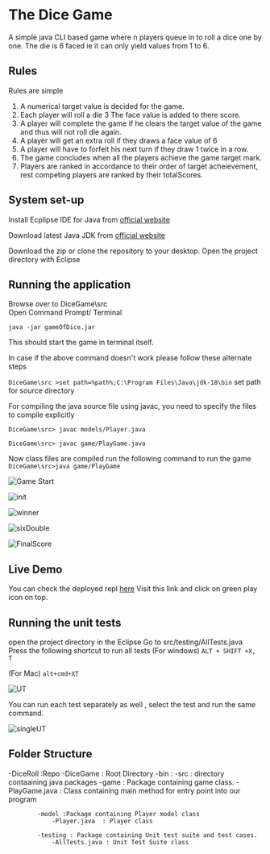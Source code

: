 # The Dice Game

A simple java CLI based game where n players queue in to roll a dice one by one. The die is 6 faced ie it can only yield values from 1 to 6. 

## Rules
Rules are simple
1. A  numerical target value is decided for the game.
2. Each player will roll a die
3 The face value is added to there score.
4. A player  will complete the game  if he clears the target value of the game and thus will not roll die again.
5. A player will get an extra roll if they draws a face value of 6
6. A player will have to forfeit his next turn if they draw 1 twice in a row.
7. The game concludes when all the players achieve the game target mark.
8. Players are ranked in accordance to their order of target acheievement, rest competing players are ranked by their totalScores.

## System set-up

Install Ecplipse IDE for Java from [official website](https://www.eclipse.org/downloads/) 

Download latest Java JDK from [official website](https://www.oracle.com/java/technologies/downloads/)

Download the zip or clone the repository to your desktop.
Open the project directory with Eclipse

## Running the application


 Browse over to DiceGame\src\
 Open Command Prompt/ Terminal

 `java -jar gameOfDice.jar`

 This should start the game in terminal itself.


 In case if the above command doesn't work please follow these alternate steps 

 `DiceGame\src >set path=%path%;C:\Program Files\Java\jdk-18\bin`
 set path for source directory


 For compiling the java source file using javac, you need to specify the files to compile explicitly

 `DiceGame\src> javac models/Player.java`
 
 `DiceGame\src> javac game/PlayGame.java`

 Now class files are compiled 
    run the following command to run the game
 `DiceGame\src>java game/PlayGame`


 ![Game Start](https://github.com/sahil-repos/DiceRoll/blob/main/screenshots/startGame.PNG)

 ![init](https://github.com/sahil-repos/DiceRoll/blob/main/screenshots/init.PNG)

 ![winner](https://github.com/sahil-repos/DiceRoll/blob/main/screenshots/winner.PNG)

![sixDouble](https://github.com/sahil-repos/DiceRoll/blob/main/screenshots/sixDouble.PNG)

 ![FinalScore](https://github.com/sahil-repos/DiceRoll/blob/main/screenshots/FinalScore.PNG)








## Live Demo

You can check the deployed repl [here](https://replit.com/@sahil-repl/Dice#PlayGame.java)
Visit this link and click on green play icon on top.



## Running the unit tests

open the project directory in the Eclipse
Go to src/testing/AllTests.java
Press the following shortcut to run all tests 
(For windows)
`ALT + SHIFT +X, T`

(For Mac)
`alt+cmd+XT`

![UT](https://github.com/sahil-repos/DiceRoll/blob/main/screenshots/UT.PNG)

You can run each test separately as well , select the test and run the same command.

![singleUT](https://github.com/sahil-repos/DiceRoll/blob/main/screenshots/singleUT.PNG)

## Folder Structure

-DiceRoll :Repo
    -DiceGame : Root Directory
        -bin :
        -src : directory contaaining java packages
            -game : Package containing game class.
                -PlayGame.java : Class containing main method for entry point into our program
                
            -model :Package containing Player model class 
                -Player.java  : Player class 
                
            -testing : Package containing Unit test suite and test cases. 
                -AllTests.java : Unit Test Suite class
            







